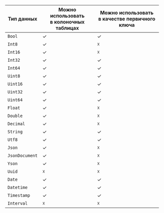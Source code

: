 Тип данных | Можно использовать<br/>в колоночных таблицах | Можно использовать<br/>в качестве первичного ключа
---|---|---
`Bool` | ✓ | ✓
`Int8` | ✓ | ☓
`Int16` | ✓ | ☓
`Int32` | ✓ | ✓
`Int64` | ✓ | ✓
`Uint8` | ✓ | ✓
`Uint16` | ✓ | ✓
`Uint32` | ✓ | ✓
`Uint64` | ✓ | ✓
`Float` | ✓ | ☓
`Double` | ✓ | ☓
`Decimal` | ✓ | ☓
`String` | ✓ | ✓
`Utf8` | ✓ | ✓
`Json` | ✓ | ☓
`JsonDocument` | ✓ | ☓
`Yson` | ✓ | ☓
`Uuid` | ☓ | ☓
`Date` | ✓ | ✓
`Datetime` | ✓ | ✓
`Timestamp` | ✓ | ✓
`Interval` | ☓ | ☓
